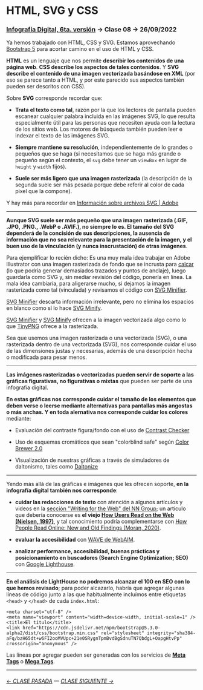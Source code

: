 # HTML, SVG y CSS

### [Infografía Digital, 6ta. versión](https://github.com/jorgelcortes/dno075-2023-1#readme) → Clase 08 → 26/09/2022

Ya hemos trabajado con HTML, CSS y SVG. Estamos aprovechando [Bootstrap 5](https://getbootstrap.com/) para acortar camino en el uso de HTML y CSS.

**HTML** es un lenguaje que nos permite **describir los contenidos de una página web**. **CSS describe los aspectos de tales contenidos**. Y **SVG describe el contenido de una imagen vectorizada basándose en XML** (por eso se parece tanto a HTML, y por este parecido sus aspectos también pueden ser descritos con CSS). 

Sobre **SVG** corresponde recordar que:

- **Trata el texto como tal**, razón por la que los lectores de pantalla pueden escanear cualquier palabra incluida en las imágenes SVG, lo que resulta especialmente útil para las personas que necesiten ayuda con la lectura de los sitios web. Los motores de búsqueda también pueden leer e indexar el texto de las imágenes SVG.

- **Siempre mantiene su resolución**, independientemente de lo grandes o pequeños que se haga (si necesitamos que se haga más grande o pequeño según el contexto, el `svg` debe tener un `viewBox` en lugar de `height` y `width` fijos).

- **Suele ser más ligero que una imagen rasterizada** (la descripción de la segunda suele ser más pesada porque debe referir al color de cada pixel que la compone).

Y hay más para recordar en [Información sobre archivos SVG | Adobe](https://www.adobe.com/cl/creativecloud/file-types/image/vector/svg-file.html)
 
- - - - - - - - - -

**Aunque SVG suele ser más pequeño que una imagen rasterizada (.GIF, .JPG, .PNG., .WebP o .AVIF.), no siempre lo es. El tamaño del SVG dependerá de la concisión de sus descripciones, la ausencia de información que no sea relevante para la presentación de la imagen, y el buen uso de la vinculación (y nunca inscrustación) de otras imágenes**.

Para ejemplificar lo recién dicho: Es una muy mala idea trabajar en Adobe Illustrator con una imagen rasterizada de fondo que se incrusta para [calcar](https://helpx.adobe.com/cl/illustrator/using/image-trace.html) (lo que podría generar demasiados trazados y puntos de anclaje), luego guardarla como SVG y, sin mediar revisión del código, ponerla en línea. La mala idea cambiaría, para aligerarse mucho, si dejamos la imagen rasterizada como tal (vinculada) y revisamos el código con [SVG Minifier](https://www.svgminify.com/).

[SVG Minifier](https://www.svgminify.com/) descarta información irrelevante, pero no elimina los espacios en blanco como sí lo hace [SVG Minify](https://coderstoolbox.online/toolbox/svg-minify).

[SVG Minifier](https://www.svgminify.com/) y [SVG Minify](https://coderstoolbox.online/toolbox/svg-minify) ofrecen a la imagen vectorizada algo como lo que [TinyPNG](https://tinypng.com/) ofrece a la rasterizada.

Sea que usemos una imagen rasterizada o una vectorizada (SVG), o una rasterizada dentro de una vectorizada (SVG), nos corresponde cuidar el uso de las dimensiones justas y necesarias, además de una descripción hecha o modificada para pesar menos.

- - - - - - - - - -

**Las imágenes rasterizadas o vectorizadas pueden servir de soporte a las gráficas figurativas, no figurativas o mixtas** que pueden ser parte de una infografía digital. 

**En estas gráficas nos corresponde cuidar el tamaño de los elementos que deben verse o leerse mediante alternativas para pantallas más angostas o más anchas. Y en toda alernativa nos corresponde cuidar los colores** mediante: 

- Evaluación del contraste figura/fondo con el uso de [Contrast Checker](https://webaim.org/resources/contrastchecker/)
 
- Uso de esquemas cromáticos que sean "colorblind safe" según [Color Brewer 2.0](https://colorbrewer2.org/) 

- Visualización de nuestras gráficas a través de simuladores de daltonismo, tales como [Daltonize](https://chrome.google.com/webstore/detail/daltonize/obcnmdgpjakcffkcjnonpdlainhphpgh)

- - - - - - - - - -

Yendo más allá de las gráficas e imágenes que les ofrecen soporte, **en la infografía digital también nos corresponde**:

- **cuidar las redacciones de texto** con atención a algunos artículos y videos en la [sección "Writing for the Web" del NN Group](https://www.nngroup.com/topic/writing-web/); un artículo que debería conocerse es **el viejo [How Users Read on the Web (Nielsen, 1997)](https://www.nngroup.com/articles/how-users-read-on-the-web/)**, y tal conocimiento podría complementarse con [How People Read Online: New and Old Findings (Moran, 2020)](https://www.nngroup.com/articles/how-people-read-online/). 

- **evaluar la accesibilidad** con [WAVE de WebAIM](https://wave.webaim.org/).

- **analizar performance, accesibilidad, buenas prácticas y posicionamiento en buscadores (Search Engine Optimization; SEO)** con [Google Lighthouse](https://blog.interdominios.com/google-lighthouse/).

- - - - - - - - - -

**En el análisis de LightHouse no podremos alcanzar el 100 en SEO con lo que hemos revisado**; para poder alcazarlo, habría que agregar algunas líneas de código junto a las que habitualmente incluímos entre etiquetas `<head>` y `</head>` de cada `index.html`:

```
<meta charset="utf-8" />
<meta name="viewport" content="width=device-width, initial-scale=1" />
<title>El título</title>
<link href="https://cdn.jsdelivr.net/npm/bootstrap@5.3.0-alpha2/dist/css/bootstrap.min.css" rel="stylesheet" integrity="sha384-aFq/bzH65dt+w6FI2ooMVUpc+21e0SRygnTpmBvdBgSdnuTN7QbdgL+OapgHtvPp" crossorigin="anonymous" />
```

Las líneas por agregar pueden ser generadas con los servicios de **[Meta Tags](https://metatags.io/)** o **[Mega Tags](https://megatags.co/)**. 

- - - - - - - - - - - - -


###### [← CLASE PASADA](https://github.com/jorgelcortes/dno075-2023-1/tree/main/clase-07) — [CLASE SIGUIENTE →](https://github.com/jorgelcortes/dno075-2023-1/tree/main/clase-10) 
